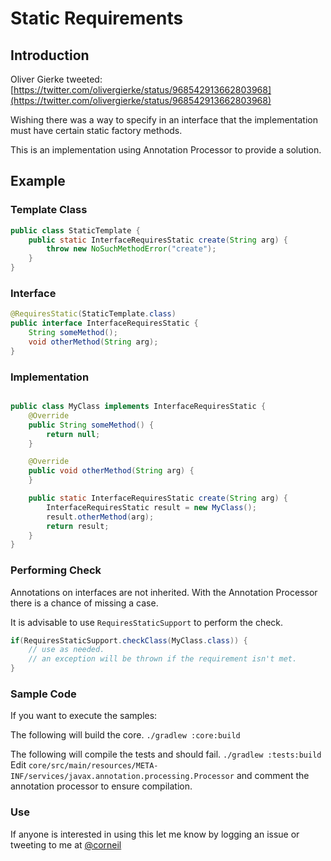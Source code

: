 # Static Requirements

## Introduction

Oliver Gierke tweeted: [https://twitter.com/olivergierke/status/968542913662803968](https://twitter.com/olivergierke/status/968542913662803968)

Wishing there was a way to specify in an interface that the implementation must have certain static factory methods.

This is an implementation using Annotation Processor to provide a solution.


## Example
### Template Class
```java
public class StaticTemplate {
    public static InterfaceRequiresStatic create(String arg) {
        throw new NoSuchMethodError("create");
    }
}
```

### Interface 

```java
@RequiresStatic(StaticTemplate.class)
public interface InterfaceRequiresStatic {
    String someMethod();
    void otherMethod(String arg);
}
```

### Implementation
```java

public class MyClass implements InterfaceRequiresStatic {	
    @Override
    public String someMethod() {
        return null;
    }

    @Override
    public void otherMethod(String arg) {
    }

    public static InterfaceRequiresStatic create(String arg) {
        InterfaceRequiresStatic result = new MyClass();
        result.otherMethod(arg);
        return result;
    }    
}
```

### Performing Check
Annotations on interfaces are not inherited. With the Annotation Processor there is a chance of missing a case.

It is advisable to use `RequiresStaticSupport` to perform the check. 

```java
if(RequiresStaticSupport.checkClass(MyClass.class)) {
	// use as needed.
	// an exception will be thrown if the requirement isn't met.
}
```

### Sample Code
If you want to execute the samples:

The following will build the core.
`./gradlew :core:build`

The following will compile the tests and should fail.
`./gradlew :tests:build`
Edit `core/src/main/resources/META-INF/services/javax.annotation.processing.Processor` and comment the annotation processor to ensure compilation.


### Use
If anyone is interested in using this let me know by logging an issue or tweeting to me at [@corneil](https://twitter/corneil)
